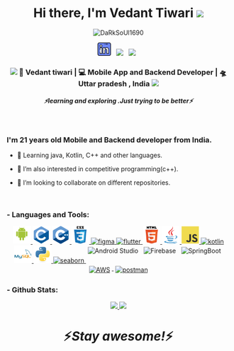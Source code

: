 <div align="center">
   <h1>Hi there, I'm Vedant Tiwari</a> <img src="https://media.giphy.com/media/hvRJCLFzcasrR4ia7z/giphy.gif" width="25px"> </h1>
</div>
<p align="center"> <img src="https://komarev.com/ghpvc/?username=DaRkSoUl1690&label=Profile%20views&color=0e75b6&style=flat" alt="DaRkSoUl1690" /> </p>
<p align='center'>
   <a href="https://www.linkedin.com/in/vedant-tiwari-778b6121a/"><img height="30" src="https://raw.githubusercontent.com/8bithemant/8bithemant/master/linkedin.png?raw=true"></a>&nbsp;&nbsp;
    <a href="https://www.instagram.com/vedant.718/"><img height="30" src="https://gist.githubusercontent.com/jemminger/91c69559f5ce1cc45cecc1f2614325c6/raw/809bb0a961444f293a1e65fa4ead494bd93a77c6/instagram.svg"></a>&nbsp;&nbsp;
       <a href="mailto: tiwarivedant.1690@gmail.com"><img height="30" src="https://camo.githubusercontent.com/9f8403b6cb58d427fe1fcaafdf1cf00299d0bf2ef53b14a5e32e66ccf657876d/68747470733a2f2f63646e2e737667706f726e2e636f6d2f6c6f676f732f676f6f676c652d676d61696c2e737667"></a>&nbsp;&nbsp;

<div align="center">
<h3><img src="https://media.giphy.com/media/WUlplcMpOCEmTGBtBW/giphy.gif" width="30"> 🙎 Vedant tiwari | 💻 Mobile App and Backend Developer | 🛸 Uttar pradesh , India <img src="https://media.giphy.com/media/WUlplcMpOCEmTGBtBW/giphy.gif" width="30"></h3>
</div>

 <h5 align="center">
   <i>⚡️learning and exploring .Just trying to be better⚡️</i>
  </h5>
 
 
<br />

  <h3> I'm 21 years old Mobile and Backend developer from India.</h3>
</p>

- 🥀 Learning java, Kotlin, C++ and other languages.
   
- 👀 I’m also interested in competitive programming(c++).

- 💞️ I’m looking to collaborate on different repositories.

<!--  -->

</p>

<br />

### - Languages and Tools:

<p align="center"> 
<a href="https://developer.android.com" target="_blank" rel="noreferrer"> <img src="https://raw.githubusercontent.com/devicons/devicon/master/icons/android/android-original-wordmark.svg" alt="android" width="40" height="40"/> 
</a>

 <a href="https://www.cprogramming.com/" target="_blank" rel="noreferrer"> 
  <img src="https://raw.githubusercontent.com/devicons/devicon/master/icons/c/c-original.svg" alt="c" width="40" height="40"/> 
</a> 
<a href="https://www.w3schools.com/cpp/" target="_blank" rel="noreferrer"> <img src="https://raw.githubusercontent.com/devicons/devicon/master/icons/cplusplus/cplusplus-original.svg" alt="cplusplus" width="40" height="40"/> 
</a> 
<a href="https://www.w3schools.com/css/" target="_blank" rel="noreferrer"> <img src="https://raw.githubusercontent.com/devicons/devicon/master/icons/css3/css3-original-wordmark.svg" alt="css3" width="40" height="40"/> 
</a> 
<a href="https://www.figma.com/" target="_blank" rel="noreferrer"> 
        <img src="https://www.vectorlogo.zone/logos/figma/figma-icon.svg" alt="figma" width="40" height="40"/> 
</a> 
<a href="https://flutter.dev" target="_blank" rel="noreferrer"> 
        <img src="https://www.vectorlogo.zone/logos/flutterio/flutterio-icon.svg" alt="flutter" width="40" height="40"/>
 </a> 
<a href="https://www.w3.org/html/" target="_blank" rel="noreferrer"> 
     <img src="https://raw.githubusercontent.com/devicons/devicon/master/icons/html5/html5-original-wordmark.svg" alt="html5" width="40" height="40"/>
 </a> 
<a href="https://www.java.com" target="_blank" rel="noreferrer"> 
        <img src="https://raw.githubusercontent.com/devicons/devicon/master/icons/java/java-original.svg" alt="java" width="40" height="40"/>
 </a> 
<a href="https://developer.mozilla.org/en-US/docs/Web/JavaScript" target="_blank" rel="noreferrer"> 
        <img src="https://raw.githubusercontent.com/devicons/devicon/master/icons/javascript/javascript-original.svg" alt="javascript" width="40" height="40"/> 
</a>
 <a href="https://kotlinlang.org" target="_blank" rel="noreferrer"> 
        <img src="https://www.vectorlogo.zone/logos/kotlinlang/kotlinlang-icon.svg" alt="kotlin" width="40" height="40"/>
 </a>
 <a href="https://www.mysql.com/" target="_blank" rel="noreferrer"> 
        <img src="https://raw.githubusercontent.com/devicons/devicon/master/icons/mysql/mysql-original-wordmark.svg" alt="mysql" width="40" height="40"/>
 </a> 
 <a href="https://www.python.org" target="_blank" rel="noreferrer"> 
        <img src="https://raw.githubusercontent.com/devicons/devicon/master/icons/python/python-original.svg" alt="python" width="40" height="40"/>
 </a>
 <a href="https://seaborn.pydata.org/" target="_blank" rel="noreferrer"> <img src="https://seaborn.pydata.org/_images/logo-mark-lightbg.svg" alt="seaborn" width="40" height="40"/>
 </a>


  <img src="https://img.shields.io/badge/Android_Studio-3DDC84?style=for-the-badge&logo=android-studio&logoColor=white"  height ="30" alt="Android Studio" style="vertical-align:top; margin:4px">

  <img src="https://img.shields.io/badge/VSCode-0078D4?style=for-the-badge&logo=visual%20studio%20code&logoColor=Black" height="30" alt="Firebase" style="vertical-align:top; margin:4px">


   <img src="https://img.shields.io/badge/Spring_Boot-F2F4F9?style=for-the-badge&logo=spring-boot" height="30" alt="SpringBoot" style="vertical-align:top; margin:4px">

<a href="https://aws.amazon.com" target="_blank"> 
 <img src="https://img.shields.io/badge/Amazon_AWS-FF9900?style=for-the-badge&logo=amazonaws&logoColor=black" alt="AWS"  height="30" style="vertical-align:top; margin:4px"/>
</a>
<a href="https://postman.com" target="_blank"> <img src="https://www.vectorlogo.zone/logos/getpostman/getpostman-icon.svg" alt="postman" width="40" height="40"  style="vertical-align:top; margin:4px"/>
</a>
</p>

### - Github Stats:
<p align="center">
  <a href="https://github.com/DaRkSoUl1690"><span>
    <img height="48%" src="https://github-readme-stats.vercel.app/api?username=DaRkSoUl1690&count_private=false&show_icons=true&theme=tokyonight&&include_all_commits=true"/>
    <img height="180em" src="https://github-readme-stats-eight-theta.vercel.app/api/top-langs/?username=DaRkSoUl1690&hide=Cmake&layout=compact&langs_count=8&theme=tokyonight"/>
    </span></a>
</p>

<h1 align='center'>⚡️<i>Stay awesome!</i>⚡️</h1>


